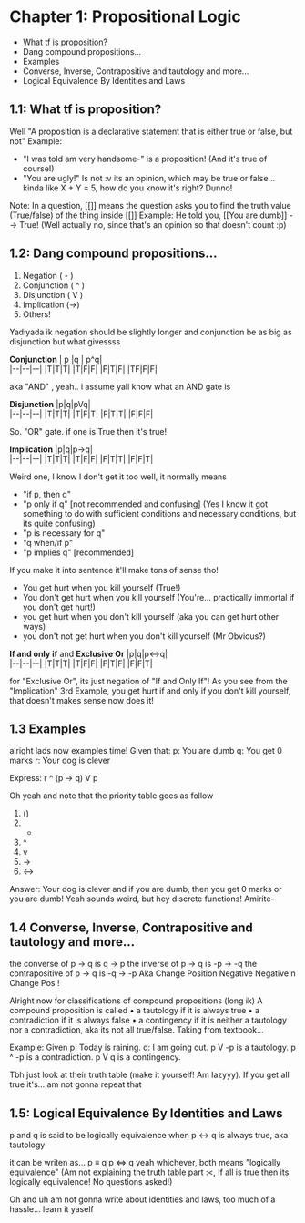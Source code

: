 # Chapter 1: Propositional Logic

 - [What tf is proposition?](#11-what-tf-is-proposition)
 - Dang compound propositions...
 - Examples
 - Converse, Inverse, Contrapositive and tautology and more...
 - Logical Equivalence By Identities and Laws

## 1.1: What tf is proposition?
Well "A proposition is a declarative statement that is either true or false, but not"
Example:
- "I was told am very handsome-" is a proposition! (And it's true of course!)
- "You are ugly!" Is not :v its an opinion, which may be true or false... kinda like X + Y = 5, how do you know it's right? Dunno!

Note: In a question, [[]] means the question asks you to find the truth value (True/false) of the thing inside [[]]
Example: He told you, [[You are dumb]] --> True! (Well actually no, since that's an opinion so that doesn't count :p)


## 1.2: Dang compound propositions...

 1. Negation ( - )
 2. Conjunction ( ^ )
 3. Disjunction ( V )
 4. Implication (→)
 5.  Others!
 
Yadiyada ik negation should be slightly longer and conjunction be as big as disjunction but what givessss

**Conjunction**
| p |q  | p^q|  
|--|--|--|
|T|T|T|
|T|F|F|
|F|T|F|
|TF|F|F|

aka "AND" , yeah.. i assume yall know what an AND gate is

**Disjunction**
|p|q|pVq|  
|--|--|--|
|T|T|T|
|T|F|T|
|F|T|T|
|F|F|F|

So. "OR" gate. if one is True then it's true! 

**Implication**
|p|q|p→q|  
|--|--|--|
|T|T|T|
|T|F|F|
|F|T|T|
|F|F|T|

Weird one, I know I don't get it too well, it normally means
- "if p, then q"
- "p only if q" [not recommended and confusing] (Yes I know it got something to do with sufficient conditions and necessary conditions, but its quite confusing)
- "p is necessary for q"
- "q when/if p"
- "p implies q" [recommended]

If you make it into sentence it'll make tons of sense tho! 
 - You get hurt when you kill yourself (True!)
 - You don't get hurt when you kill yourself  (You're... practically immortal if you don't get hurt!)
 - you get hurt when you don't kill yourself (aka you can get hurt other ways)   
 - you don't not get hurt when you don't kill yourself (Mr Obvious?)

**If and only if** and **Exclusive Or**
|p|q|p<->q|  
|--|--|--|
|T|T|T|
|T|F|F|
|F|T|F|
|F|F|T|

for "Exclusive Or", its just negation of "If and Only If"!
As you see from the "Implication" 3rd Example, you get hurt if and only if you don't kill yourself, that doesn't makes sense now does it! 

## 1.3 Examples
alright lads now examples time! 
Given that:
p: You are dumb
q: You get 0 marks
r: Your dog is clever

Express: r ^ (p → q)  V p 

Oh yeah and note that the priority table goes as follow

 1. ()
 2. -
 3. ^
 4. v
 5. →
 6. <-> 

Answer: Your dog is clever and if you are dumb, then you get 0 marks or you are dumb!
Yeah sounds weird, but hey discrete functions! Amirite- 

## 1.4 Converse, Inverse, Contrapositive and tautology and more...
the converse of p → q is q → p
the inverse of p → q is -p → -q
the contrapositive of p → q is -q → -p
Aka
Change Position
Negative
Negative n Change Pos !

Alright now for classifications of compound propositions (long ik)
A compound proposition is called
• a tautology if it is always true
• a contradiction if it is always false
• a contingency if it is neither a tautology nor a contradiction, aka its not all true/false.
Taking from textbook...
 
Example: Given
p: Today is raining.
q: I am going out.
p V -p is a tautology.
p ^ -p is a contradiction.
p V q is a contingency.

Tbh just look at their truth table (make it yourself! Am lazyyy). If you get all true it's... am not gonna repeat that

## 1.5: Logical Equivalence By Identities and Laws
p and q is said to be logically equivalence when p <-> q is always true, aka tautology

it can be writen as... 
p ≡ q
p ⇔ q
yeah whichever, both means "logically equivalence"
(Am not explaining the truth table part :<, If all is true then its logically equivalence! No questions asked!)

Oh and uh am not gonna write about identities and laws, too much of a hassle... learn it yaself

